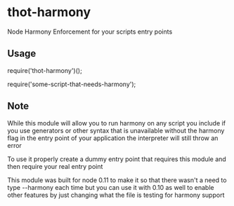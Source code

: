 thot-harmony
============

Node Harmony Enforcement for your scripts entry points

Usage
--------
require('thot-harmony')();

require('some-script-that-needs-harmony');

Note
--------
While this module will allow you to run harmony on any script you include if you use generators or other syntax that is unavailable without the harmony flag in the entry point of your application the interpreter will still throw an error

To use it properly create a dummy entry point that requires this module and then require your real entry point

This module was built for node 0.11 to make it so that there wasn't a need to type --harmony each time but you can use it with 0.10 as well to enable other features by just changing what the file is testing for harmony support
